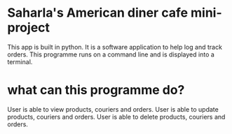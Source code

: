 # Saharla's American diner cafe mini-project

This app is built in python. It is a software application to help log
and track orders.
This programme runs on a command line and is displayed into a terminal.

# what can this programme do?
User is able to view products, couriers and orders.
User is able to update products, couriers and orders.
User is able to delete products, couriers and orders.
